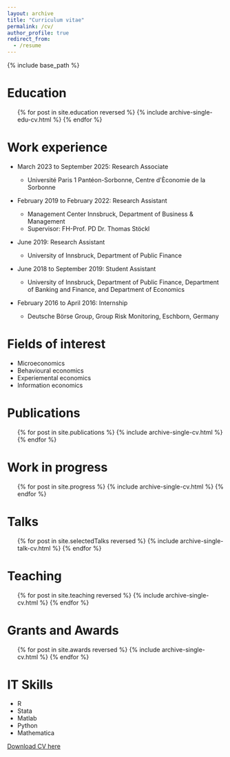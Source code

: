 ```yaml
---
layout: archive
title: "Curriculum vitae"
permalink: /cv/
author_profile: true
redirect_from:
  - /resume
---
```


{% include base_path %}

Education
======
  <ul>{% for post in site.education reversed %}
    {% include archive-single-edu-cv.html %}
  {% endfor %}</ul>

Work experience
======
* March 2023 to September 2025: Research Associate
  * Université Paris 1 Pantéon-Sorbonne, Centre d'Èconomie de la Sorbonne

* February 2019 to February 2022: Research Assistant
  * Management Center Innsbruck, Department of Business & Management
  * Supervisor: FH-Prof. PD Dr. Thomas Stöckl

* June 2019: Research Assistant
  * University of Innsbruck, Department of Public Finance

* June 2018 to September 2019: Student Assistant
  * University of Innsbruck, Department of Public Finance, Department of Banking and Finance, and Department of Economics

* February 2016 to April 2016: Internship
  * Deutsche Börse Group, Group Risk Monitoring, Eschborn, Germany  

  
Fields of interest
======
* Microeconomics
* Behavioural economics
* Experiemental economics
* Information economics

Publications
======
  <ul>{% for post in site.publications %}
    {% include archive-single-cv.html %}
  {% endfor %}</ul>
  
Work in progress
======
  <ul>{% for post in site.progress %}
    {% include archive-single-cv.html %}
  {% endfor %}</ul>
  
Talks
======
  <ul>{% for post in site.selectedTalks reversed %}
    {% include archive-single-talk-cv.html %}
  {% endfor %}</ul>
  
Teaching
======
  <ul>{% for post in site.teaching reversed %}
    {% include archive-single-cv.html %}
  {% endfor %}</ul>
 
Grants and Awards
======
  <ul>{% for post in site.awards reversed %}
    {% include archive-single-cv.html %}
  {% endfor %}</ul>
 
IT Skills
======
* R
* Stata
* Matlab
* Python
* Mathematica

<p class="page__meta"><i class="fa fa-download" aria-hidden="true"></i> <a href="http://domidt.github.io/files/CV.pdf"> Download CV here </a> </p> 
